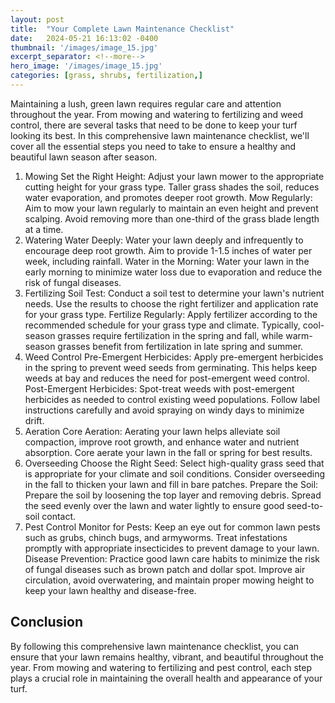 ```yaml
---
layout: post
title:  "Your Complete Lawn Maintenance Checklist"
date:   2024-05-21 16:13:02 -0400
thumbnail: '/images/image_15.jpg'
excerpt_separator: <!--more-->
hero_image: '/images/image_15.jpg'
categories: [grass, shrubs, fertilization,]
---
```

Maintaining a lush, green lawn requires regular care and attention throughout the year. <!--more-->From mowing and watering to fertilizing and weed control, there are several tasks that need to be done to keep your turf looking its best. In this comprehensive lawn maintenance checklist, we'll cover all the essential steps you need to take to ensure a healthy and beautiful lawn season after season.
1. Mowing
Set the Right Height: Adjust your lawn mower to the appropriate cutting height for your grass type. Taller grass shades the soil, reduces water evaporation, and promotes deeper root growth.
Mow Regularly: Aim to mow your lawn regularly to maintain an even height and prevent scalping. Avoid removing more than one-third of the grass blade length at a time.
2. Watering
Water Deeply: Water your lawn deeply and infrequently to encourage deep root growth. Aim to provide 1-1.5 inches of water per week, including rainfall.
Water in the Morning: Water your lawn in the early morning to minimize water loss due to evaporation and reduce the risk of fungal diseases.
3. Fertilizing
Soil Test: Conduct a soil test to determine your lawn's nutrient needs. Use the results to choose the right fertilizer and application rate for your grass type.
Fertilize Regularly: Apply fertilizer according to the recommended schedule for your grass type and climate. Typically, cool-season grasses require fertilization in the spring and fall, while warm-season grasses benefit from fertilization in late spring and summer.
4. Weed Control
Pre-Emergent Herbicides: Apply pre-emergent herbicides in the spring to prevent weed seeds from germinating. This helps keep weeds at bay and reduces the need for post-emergent weed control.
Post-Emergent Herbicides: Spot-treat weeds with post-emergent herbicides as needed to control existing weed populations. Follow label instructions carefully and avoid spraying on windy days to minimize drift.
5. Aeration
Core Aeration: Aerating your lawn helps alleviate soil compaction, improve root growth, and enhance water and nutrient absorption. Core aerate your lawn in the fall or spring for best results.
6. Overseeding
Choose the Right Seed: Select high-quality grass seed that is appropriate for your climate and soil conditions. Consider overseeding in the fall to thicken your lawn and fill in bare patches.
Prepare the Soil: Prepare the soil by loosening the top layer and removing debris. Spread the seed evenly over the lawn and water lightly to ensure good seed-to-soil contact.
7. Pest Control
Monitor for Pests: Keep an eye out for common lawn pests such as grubs, chinch bugs, and armyworms. Treat infestations promptly with appropriate insecticides to prevent damage to your lawn.
Disease Prevention: Practice good lawn care habits to minimize the risk of fungal diseases such as brown patch and dollar spot. Improve air circulation, avoid overwatering, and maintain proper mowing height to keep your lawn healthy and disease-free.

## Conclusion
By following this comprehensive lawn maintenance checklist, you can ensure that your lawn remains healthy, vibrant, and beautiful throughout the year. From mowing and watering to fertilizing and pest control, each step plays a crucial role in maintaining the overall health and appearance of your turf.

